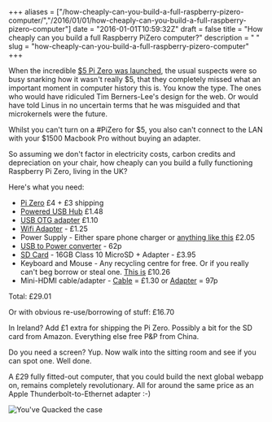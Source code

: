 +++
aliases = ["/how-cheaply-can-you-build-a-full-raspberry-pizero-computer/","/2016/01/01/how-cheaply-can-you-build-a-full-raspberry-pizero-computer"]
date = "2016-01-01T10:59:32Z"
draft = false
title = "How cheaply can you build a full Raspberry PiZero computer?"
description = " "
slug = "how-cheaply-can-you-build-a-full-raspberry-pizero-computer"
+++

When the incredible [$5 Pi Zero was launched](https://www.raspberrypi.org/blog/raspberry-pi-zero/), the usual suspects were so busy snarking how it wasn't really $5, that they completely missed what an important moment in computer history this is. You know the type. The ones who would have ridiculed Tim Berners-Lee's design for the web. Or would have told Linus in no uncertain terms that he was misguided and that microkernels were the future.

Whilst you can't turn on a #PiZero for $5, you also can't connect to the LAN with your $1500 Macbook Pro without buying an adapter.

So assuming we don't factor in electricity costs, carbon credits and depreciation on your chair, how cheaply can you build a fully functioning Raspberry Pi Zero, living in the UK?

Here's what you need:

* [Pi Zero](http://swag.raspberrypi.org/collections/pi-zero/products/pi-zero) £4 + £3 shipping
* [Powered USB Hub](http://www.ebay.ie/itm/USB-2-0-High-Speed-4-Port-Power-On-Off-Switch-LED-Hub-for-PC-Laptop-Notebook-HC-/281721438658?hash=item4197e801c2:g:T8sAAOSwKrhVe~h~) £1.48
* [USB OTG adapter](http://www.ebay.ie/itm/New-Micro-USB-Male-to-Female-OTG-Cable-Adapter-for-Mobile-Cell-Phone-/301681189117?hash=item463d99a0fd:g:AtgAAOSwu4BVmnrL) £1.10
* [Wifi Adapter](http://www.aliexpress.com/item/Mini-2-4G-150Mbps-USB-WiFi-Adapter-802-11-b-g-n-Wi-Fi-Dongle-computer/32349764969.html) - £1.25
* Power Supply - Either spare phone charger or [anything like this](http://www.aliexpress.com/item/white-1set-Dual-2A-USB-EU-Plug-Wall-Charger-micro-USB-cable-for-Samsung-galaxy-S4/32337450240.html?ws_ab_test=searchweb201556_3,searchweb201644_1_79_78_77_82_80_62_81,searchweb201560_6) £2.05
* [USB to Power converter](http://www.aliexpress.com/item/Hot-2Pcs-USB-2-0-to-DC-3-5mm-Barrel-Connector-Jack-Power-Cable-5v-For/32219412146.html) - 62p
* [SD Card](http://www.amazon.co.uk/gp/offer-listing/B0162YQEIE) - 16GB Class 10 MicroSD + Adapter - £3.95
* Keyboard and Mouse - Any recycling centre for free. Or if you really can't beg borrow or steal one. [This is](http://www.aliexpress.com/item/Modern-Design-Pure-White-Ultra-Thin-Design-2-4GHz-Wireless-Keyboard-Cover-Mouse-Kit-for-Desktop/32325530848.html?ws_ab_test=searchweb201556_3,searchweb201644_1_79_78_77_82_80_62_81,searchweb201560_6) £10.26
* Mini-HDMI cable/adapter - [Cable](http://www.aliexpress.com/item/High-quality-1-5M-1-4-Version-mini-HDMI-male-cable-to-hdmi-cable-for-tablet/1509136887.html?ws_ab_test=searchweb201556_3,searchweb201644_1_79_78_77_82_80_62_81,searchweb201560_6) = £1.30 or [Adapter](http://www.aliexpress.com/item/2pcs-set-HDMI-to-Mini-HDMI-to-Micro-HDMI-Adapter-Male-to-Female-Converter-for-Xbox/2048848371.html?ws_ab_test=searchweb201556_3,searchweb201644_1_79_78_77_82_80_62_81,searchweb201560_6) = 97p

Total: £29.01

Or with obvious re-use/borrowing of stuff: £16.70

In Ireland? Add £1 extra for shipping the Pi Zero. Possibly a bit for the SD card from Amazon. Everything else free P&P from China.

Do you need a screen? Yup. Now walk into the sitting room and see if you can spot one. Well done.

A £29 fully fitted-out computer, that you could build the next global webapp on, remains completely revolutionary. All for around the same price as an Apple Thunderbolt-to-Ethernet adapter :-)

![You've Quacked the case](https://s3-eu-west-1.amazonaws.com/conoroneill.net/wp-content/uploads/2016/01/quacked_the_case.gif)
